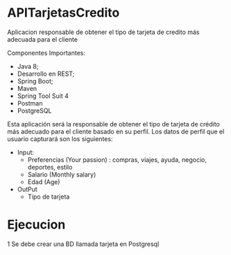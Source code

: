 # APITarjetasCredito
Aplicacion responsable de obtener el tipo de tarjeta de credito más adecuada para el cliente


Componentes Importantes:
- Java 8;
- Desarrollo en REST;
- Spring Boot;
- Maven
- Spring Tool Suit 4
- Postman
- PostgreSQL

Esta aplicación será la responsable de obtener el tipo de tarjeta de crédito más adecuado para el cliente basado en su perfil. Los datos de perfil que el usuario capturará son los siguientes:

* Input:
  * Preferencias (Your passion) : compras, viajes, ayuda, negocio, deportes, estilo
  * Salario (Monthly salary)
  * Edad (Age)
* OutPut
  * Tipo de tarjeta

# Ejecucion

1 Se debe crear una BD llamada tarjeta en Postgresql
